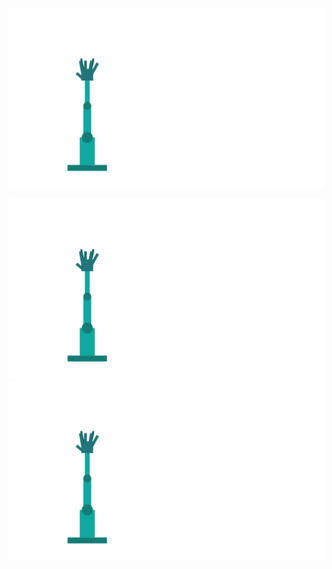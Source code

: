 [![](https://raw.githubusercontent.com/cyanavocado/cyanavocado/main/template.svg)](https://bio.site/derekservin)

<a href="https://github.com/cyanavocado#gh-light-mode-only">
  <img src="https://raw.githubusercontent.com/cyanavocado/cyanavocado/main/chat.svg" alt="Light Mode SVG" />
</a>

<a href="https://github.com/cyanavocado#gh-dark-mode-only">
  <img src="https://raw.githubusercontent.com/cyanavocado/cyanavocado/main/template.svg" alt="Dark Mode SVG" />
</a>
